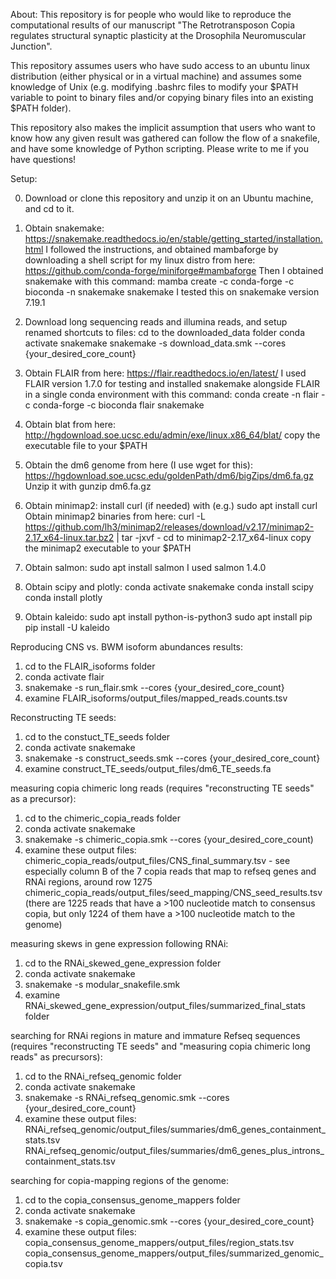 About:
This repository is for people who would like to reproduce the computational results of our manuscript "The Retrotransposon Copia regulates structural synaptic plasticity at the Drosophila Neuromuscular Junction".

This repository assumes users who have sudo access to an ubuntu linux distribution (either physical or in a virtual machine) and assumes some knowledge of Unix (e.g. modifying .bashrc files to modify your $PATH variable to point to binary files and/or copying binary files into an existing $PATH folder).

This repository also makes the implicit assumption that users who want to know how any given result was gathered can follow the flow of a snakefile, and have some knowledge of Python scripting. Please write to me if you have questions!

Setup:

0. Download or clone this repository and unzip it on an Ubuntu machine, and cd to it.

1. Obtain snakemake:
https://snakemake.readthedocs.io/en/stable/getting_started/installation.html
I followed the instructions, and obtained mambaforge by downloading a shell script for my linux distro from here:
https://github.com/conda-forge/miniforge#mambaforge
Then I obtained snakemake with this command:
mamba create -c conda-forge -c bioconda -n snakemake snakemake
I tested this on snakemake version 7.19.1

2. Download long sequencing reads and illumina reads, and setup renamed shortcuts to files:
cd to the downloaded_data folder
conda activate snakemake
snakemake -s download_data.smk --cores {your_desired_core_count}


3. Obtain FLAIR from here:
https://flair.readthedocs.io/en/latest/
I used FLAIR version 1.7.0 for testing and installed snakemake alongside FLAIR in a single conda environment with this command:
conda create -n flair -c conda-forge -c bioconda flair snakemake

4. Obtain blat from here:
http://hgdownload.soe.ucsc.edu/admin/exe/linux.x86_64/blat/
copy the executable file to your $PATH

5. Obtain the dm6 genome from here (I use wget for this):
https://hgdownload.soe.ucsc.edu/goldenPath/dm6/bigZips/dm6.fa.gz
Unzip it with gunzip dm6.fa.gz

6. Obtain minimap2:
install curl (if needed) with (e.g.) sudo apt install curl
Obtain minimap2 binaries from here:
curl -L https://github.com/lh3/minimap2/releases/download/v2.17/minimap2-2.17_x64-linux.tar.bz2 | tar -jxvf -
cd to minimap2-2.17_x64-linux
copy the minimap2 executable to your $PATH

7. Obtain salmon:
sudo apt install salmon
I used salmon 1.4.0

8. Obtain scipy and plotly:
conda activate snakemake
conda install scipy
conda install plotly

9. Obtain kaleido:
sudo apt install python-is-python3
sudo apt install pip
pip install -U kaleido

Reproducing CNS vs. BWM isoform abundances results:
1. cd to the FLAIR_isoforms folder
2. conda activate flair
3. snakemake -s run_flair.smk --cores {your_desired_core_count}
4. examine FLAIR_isoforms/output_files/mapped_reads.counts.tsv

Reconstructing TE seeds:
1. cd to the constuct_TE_seeds folder
2. conda activate snakemake
3. snakemake -s construct_seeds.smk --cores {your_desired_core_count}
4. examine construct_TE_seeds/output_files/dm6_TE_seeds.fa

measuring copia chimeric long reads (requires "reconstructing TE seeds" as a precursor):
1. cd to the chimeric_copia_reads folder
2. conda activate snakemake
3. snakemake -s chimeric_copia.smk --cores {your_desired_core_count)
4. examine these output files:
chimeric_copia_reads/output_files/CNS_final_summary.tsv - see especially column B of the 7 copia reads that map to refseq genes and RNAi regions, around row 1275
chimeric_copia_reads/output_files/seed_mapping/CNS_seed_results.tsv (there are 1225 reads that have a >100 nucleotide match to consensus copia, but only 1224 of them have a >100 nucleotide match to the genome)

measuring skews in gene expression following RNAi:
1. cd to the RNAi_skewed_gene_expression folder
2. conda activate snakemake
3. snakemake -s modular_snakefile.smk
4. examine RNAi_skewed_gene_expression/output_files/summarized_final_stats folder

searching for RNAi regions in mature and immature Refseq sequences (requires "reconstructing TE seeds" and "measuring copia chimeric long reads" as precursors):
1. cd to the RNAi_refseq_genomic folder
2. conda activate snakemake
3. snakemake -s RNAi_refseq_genomic.smk --cores {your_desired_core_count}
4. examine these output files:
RNAi_refseq_genomic/output_files/summaries/dm6_genes_containment_stats.tsv
RNAi_refseq_genomic/output_files/summaries/dm6_genes_plus_introns_containment_stats.tsv

searching for copia-mapping regions of the genome:
1. cd to the copia_consensus_genome_mappers folder
2. conda activate snakemake
3. snakemake -s copia_genomic.smk --cores {your_desired_core_count}
4. examine these output files:
copia_consensus_genome_mappers/output_files/region_stats.tsv
copia_consensus_genome_mappers/output_files/summarized_genomic_copia.tsv


